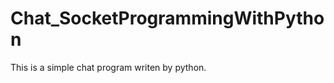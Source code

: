 Chat_SocketProgrammingWithPython
================================

This is a simple chat program writen by python.

